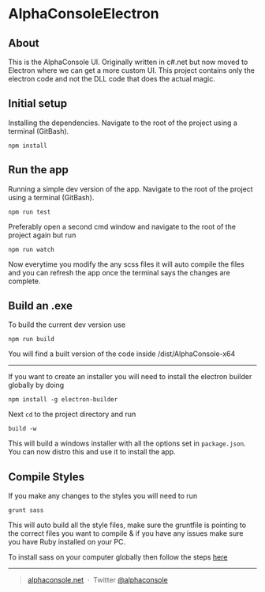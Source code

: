 # AlphaConsoleElectron

## About 

This is the AlphaConsole UI. Originally written in c#.net but now moved to Electron where we can get a more custom UI.
This project contains only the electron code and not the DLL code that does the actual magic.


## Initial setup

Installing the dependencies. Navigate to the root of the project using a terminal (GitBash).

```
npm install
```

## Run the app

Running a simple dev version of the app. Navigate to the root of the project using a terminal (GitBash).

```
npm run test
```

Preferably open a second cmd window and navigate to the root of the project again but run 

```
npm run watch
```

Now everytime you modify the any scss files it will auto compile the files and you can refresh the app once the terminal says the changes are complete.

## Build an .exe 

To build the current dev version use

```
npm run build
```

You will find a built version of the code inside /dist/AlphaConsole-x64

---

If you want to create an installer you will need to install the electron builder globally by doing

```
npm install -g electron-builder
```

Next ``cd`` to the project directory and run

```
build -w
```

This will build a windows installer with all the options set in `` package.json ``. You can now distro this and use it to install the app.


## Compile Styles

If you make any changes to the styles you will need to run 

```
grunt sass
```

This will auto build all the style files, make sure the gruntfile is pointing to the correct files you want to compile & if you have any issues make sure you have Ruby installed on your PC.

To install sass on your computer globally then follow the steps [here](https://sass-lang.com/install) 

---

> [alphaconsole.net](http://www.alphaconsole.net/) &nbsp;&middot;&nbsp;
> Twitter [@alphaconsole](https://twitter.com/alphaconsole)
